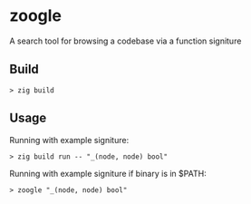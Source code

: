 # zoogle
A search tool for browsing a codebase via a function signiture

## Build

```shell
> zig build
```
## Usage

Running with example signiture:
```shell
> zig build run -- "_(node, node) bool"
```
Running with example signiture if binary is in $PATH:
```shell
> zoogle "_(node, node) bool"
```
